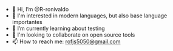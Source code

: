 - 👋 Hi, I’m @R-ronivaldo
- 👀 I'm interested in modern languages, but also base language importantes
- 🌱 I’m currently learning about testing
- 💞️ I'm looking to collaborate on open source tools 
- 📫 How to reach me: rofjs5050@gmail.com

<!---
R-ronivaldo/R-ronivaldo is a ✨ special ✨ repository because its `README.md` (this file) appears on your GitHub profile.
You can click the Preview link to take a look at your changes.
--->
